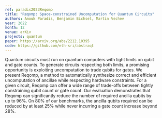 ```yaml
---
ref: paradis2023Reqomp
title: "Reqomp: Space-constrained Uncomputation for Quantum Circuits"
authors: Anouk Paradis, Benjamin Bichsel, Martin Vechev
year: 2022
month: 12
venue: arXiv
projects: quantum
paper: https://arxiv.org/abs/2212.10395
code: https://github.com/eth-sri/abstraqt
---
```


Quantum circuits must run on quantum computers with tight limits on qubit and gate counts. To generate circuits respecting both limits, a promising opportunity is exploiting uncomputation to trade qubits for gates. We present Reqomp, a method to automatically synthesize correct and efficient uncomputation of ancillae while respecting hardware constraints. For a given circuit, Reqomp can offer a wide range of trade-offs between tightly constraining qubit count or gate count. Our evaluation demonstrates that Reqomp can significantly reduce the number of required ancilla qubits by up to 96%. On 80% of our benchmarks, the ancilla qubits required can be reduced by at least 25% while never incurring a gate count increase beyond 28%. 


